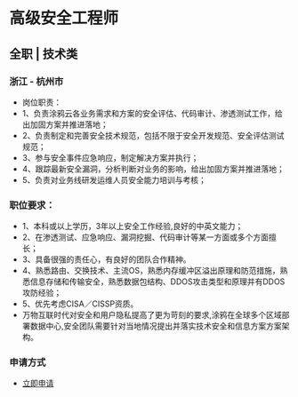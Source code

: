 
# 高级安全工程师
## 全职  |  技术类
### 浙江 - 杭州市

- 岗位职责：
- 1、负责涂鸦云各业务需求和方案的安全评估、代码审计、渗透测试工作，给出加固方案并推进落地；
- 2、负责制定和完善安全技术规范，包括不限于安全开发规范、安全评估测试规范；
- 3、参与安全事件应急响应，制定解决方案并执行；
- 4、跟踪最新安全漏洞，分析判断对业务的影响，给出加固方案并推进落地；
- 5、负责对业务线研发运维人员安全能力培训与考核；

### 职位要求：
- 1、本科或以上学历，3年以上安全工作经验,良好的中英文能力；
- 2、在渗透测试、应急响应、漏洞挖掘、代码审计等某一方面或多个方面擅长；
- 3、具备很强的责任心，有良好的团队合作精神。
- 4、熟悉路由、交换技术、主流OS，熟悉内存缓冲区溢出原理和防范措施，熟悉信息存储和传输安全，熟悉数据包结构、DDOS攻击类型和原理并有DDOS攻防经验；
- 5、优先考虑CISA／CISSP资质。&nbsp;
- 万物互联时代对安全和用户隐私提高了更为苛刻的要求,涂鸦在全球多个区域部署数据中心,安全团队需要针对当地情况提出并落实技术安全和信息方案方案架构。
### 申请方式
- <a href="mailto:hr@tuya.com" title=yourName-高级安全工程师>立即申请</a>